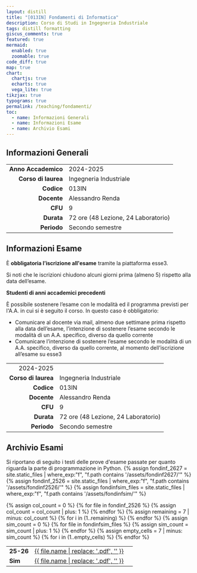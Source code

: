 ```yaml
---
layout: distill
title: "[013IN] Fondamenti di Informatica"
description: Corso di Studi in Ingegneria Industriale
tags: distill formatting
giscus_comments: true
featured: true
mermaid:
  enabled: true
  zoomable: true
code_diff: true
map: true
chart:
  chartjs: true
  echarts: true
  vega_lite: true
tikzjax: true
typograms: true
permalink: /teaching/fondamenti/
toc:
  - name: Informazioni Generali
  - name: Informazioni Esame
  - name: Archivio Esami
---
```



## Informazioni Generali

|  |                            |
|----------:|-----------------------------------------------|
| **Anno Accademico**      | 2024-2025       |
| **Corso di laurea**       | Ingegneria Industriale       |
| **Codice**       | 013IN                          |
| **Docente**      | Alessandro Renda                         |
| **CFU**      | 9 |
| **Durata**    | 72 ore (48 Lezione, 24 Laboratorio)        |
| **Periodo**     | Secondo semestre              |

## Informazioni Esame


<div class="callout-note">
  <p>È <strong>obbligatoria l’iscrizione all'esame</strong> tramite la piattaforma esse3.</p>
  <p>Si noti che le iscrizioni chiudono alcuni giorni prima (almeno 5) rispetto alla data dell’esame.</p>
</div>


<div class="callout-note">
  <p><strong>Studenti di anni accademici precedenti</strong></p>
  <p>È possibile sostenere l’esame con le modalità ed il programma previsti per l'A.A. in cui si è seguito il corso. In questo caso è obbligatorio:</p>
  <ul>
    <li>Comunicare al docente via mail, almeno due settimane prima rispetto alla data dell’esame, l’intenzione di sostenere l’esame secondo le modalità di un A.A. specifico, diverso da quello corrente</li>
    <li>Comunicare l’intenzione di sostenere l’esame secondo le modalità di un A.A. specifico, diverso da quello corrente, al momento dell’iscrizione all’esame su esse3</li>
  </ul>
</div>


|  |                            |
|----------:|-----------------------------------------------|
|  2024-2025       |
| **Corso di laurea**       | Ingegneria Industriale       |
| **Codice**       | 013IN                          |
| **Docente**      | Alessandro Renda                         |
| **CFU**      | 9 |
| **Durata**    | 72 ore (48 Lezione, 24 Laboratorio)        |
| **Periodo**     | Secondo semestre              |

## Archivio Esami

Si riportano di seguito i testi delle prove d'esame passate per quanto riguarda la parte di programmazione in Python.
{% assign fondinf_2627 = site.static_files | where_exp:"f", "f.path contains '/assets/fondinf2627/'" %}
{% assign fondinf_2526 = site.static_files | where_exp:"f", "f.path contains '/assets/fondinf2526/'" %}
{% assign fondinfsim_files = site.static_files | where_exp:"f", "f.path contains '/assets/fondinfsim/'" %}


<table style="width: 100%; table-layout: fixed; border-collapse: collapse; border: none;">
  <tbody>
    <!-- RIGA 25-26 -->
    <tr>
      <td style="font-weight: bold; border: none;">25-26</td>
      {% assign col_count = 0 %}
      {% for file in fondinf_2526 %}
        <td style="text-align: center; border: none;"><a href="{{ file.path }}">{{ file.name | replace: '.pdf', '' }}</a></td>
        {% assign col_count = col_count | plus: 1 %}
      {% endfor %}
      {% assign remaining = 7 | minus: col_count %}
      {% for i in (1..remaining) %}
        <td style="border: none;"></td>
      {% endfor %}
    </tr>
    <!-- RIGA Sim -->
    <tr>
      <td style="font-weight: bold; border: none;">Sim</td>
      {% assign sim_count = 0 %}
      {% for file in fondinfsim_files %}
        <td style="text-align: center; border: none;"><a href="{{ file.path }}">{{ file.name | replace: '.pdf', '' }}</a></td>
        {% assign sim_count = sim_count | plus: 1 %}
      {% endfor %}
      {% assign empty_cells = 7 | minus: sim_count %}
      {% for i in (1..empty_cells) %}
        <td style="border: none;"></td>
      {% endfor %}
    </tr>
  </tbody>
</table>

